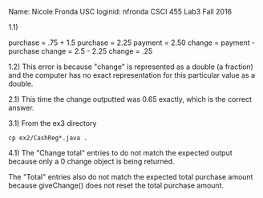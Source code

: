 Name: Nicole Fronda
USC loginid: nfronda
CSCI 455 Lab3
Fall 2016

1.1)

purchase = .75 + 1.5 
purchase = 2.25
payment = 2.50
change = payment - purchase
change = 2.5 - 2.25
change = .25

1.2)
This error is because "change" is represented as a double (a fraction) and the computer has no exact representation for this particular value as a double.  

2.1) This time the change outputted was 0.65 exactly, which is the correct answer.

3.1) From the ex3 directory
``` 
cp ex2/CashReg*.java .
```

4.1) The "Change total" entries to do not match the expected output because only a 0 change object is being returned.

The "Total" entries also do not match the expected total purchase amount because giveChange() does not reset the total purchase amount.  

